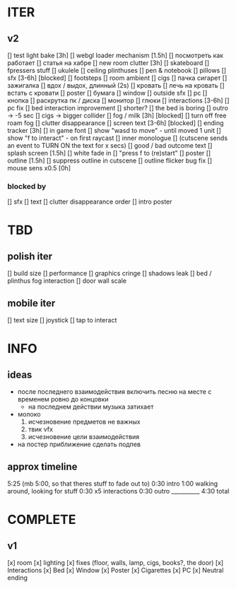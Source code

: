 # ITER
## v2
[] test light bake [3h]
[] webgl loader mechanism [1.5h]
	[] посмотреть как работает
	[] статья на хабре
[] new room clutter [3h]
	[] skateboard
	[] fpressers stuff
	[] ukulele
	[] ceiling plinthuses
	[] pen & notebook
	[] pillows
[] sfx [3-6h] [blocked]
	[] footsteps
	[] room ambient
	[] cigs
		[] пачка сигарет
		[] зажигалка
		[] вдох / выдох, длинный (2s)
	[] кровать
		[] лечь на кровать
		[] встать с кровати
	[] poster
		[] бумага
	[] window
		[] outside sfx
	[] pc
		[] кнопка
		[] раскрутка пк / диска
		[] монитор
		[] глюки
[] interactions [3-6h]
	[] pc fix
	[] bed interaction improvement
		[] shorter?
	[] the bed is boring
	[] outro -> -5 sec
	[] cigs -> bigger collider
[] fog / milk [3h] [blocked]
	[] turn off free roam fog
	[] clutter disappearance
[] screen text [3-6h] [blocked]
	[] ending tracker [3h]
	[] in game font
	[] show "wasd to move" - until moved 1 unit
	[] show "f to interact" - on first raycast
	[] inner monologue
		[] (cutscene sends an event to TURN ON the text for x secs)
		[] good / bad outcome text
[] splash screen [1.5h]
	[] white fade in
	[] "press f to (re)start"
	[] poster
[] outline [1.5h]
	[] suppress outline in cutscene
	[] outline flicker bug fix
[] mouse sens x0.5 [0h]

### blocked by
[] sfx
[] text
[] clutter disappearance order
[] intro poster

# TBD

## polish iter
[] build size
[] performance
[] graphics cringe
	[] shadows leak
	[] bed / plinthus fog interaction
	[] door wall scale

## mobile iter
[] text size
[] joystick
[] tap to interact

# INFO

## ideas
* после последнего взаимодействия включить песню на месте с временем ровно до концовки
	* на последнем действии музыка затихает
* молоко
	1. исчезновение предметов не важных
	2. твик vfx
	3. исчезновение цели взаимодействия
* на постер приближение сделать подпев

## approx timeline
5:25 (mb 5:00, so that theres stuff to fade out to)
	0:30 intro
	1:00 walking around, looking for stuff
	0:30 x5 interactions
	0:30 outro
	__________
	4:30 total

# COMPLETE
## v1
[x] room
	[x] lighting
	[x] fixes (floor, walls, lamp, cigs, books?, the door)
[x] Interactions
	[x] Bed
	[x] Window
	[x] Poster
	[x] Cigarettes
	[x] PC
[x] Neutral ending